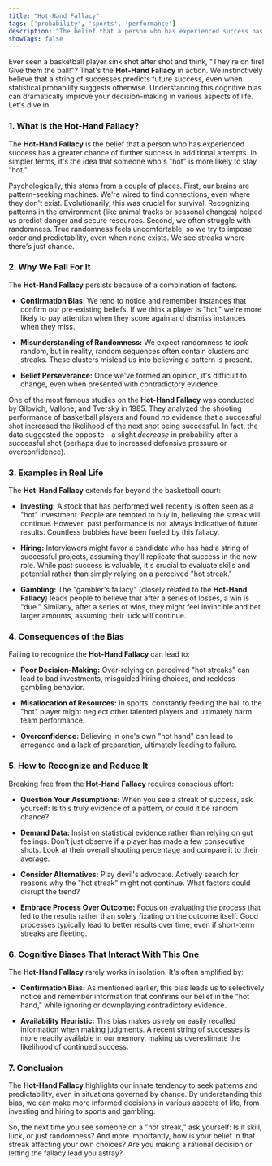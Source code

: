 ```yaml
---
title: "Hot-Hand Fallacy"
tags: ['probability', 'sports', 'performance']
description: "The belief that a person who has experienced success has a greater chance of further success in additional attempts."
showTags: false
---
```



Ever seen a basketball player sink shot after shot and think, "They're on fire! Give them the ball!"? That's the **Hot-Hand Fallacy** in action. We instinctively believe that a string of successes predicts future success, even when statistical probability suggests otherwise. Understanding this cognitive bias can dramatically improve your decision-making in various aspects of life. Let's dive in.

### 1. What is the Hot-Hand Fallacy?

The **Hot-Hand Fallacy** is the belief that a person who has experienced success has a greater chance of further success in additional attempts. In simpler terms, it's the idea that someone who's "hot" is more likely to stay "hot."

Psychologically, this stems from a couple of places. First, our brains are pattern-seeking machines. We're wired to find connections, even where they don't exist. Evolutionarily, this was crucial for survival. Recognizing patterns in the environment (like animal tracks or seasonal changes) helped us predict danger and secure resources. Second, we often struggle with randomness. True randomness feels uncomfortable, so we try to impose order and predictability, even when none exists. We see streaks where there's just chance.

### 2. Why We Fall For It

The **Hot-Hand Fallacy** persists because of a combination of factors.

*   **Confirmation Bias:** We tend to notice and remember instances that confirm our pre-existing beliefs. If we think a player is "hot," we're more likely to pay attention when they score again and dismiss instances when they miss.

*   **Misunderstanding of Randomness:** We expect randomness to *look* random, but in reality, random sequences often contain clusters and streaks. These clusters mislead us into believing a pattern is present.

*   **Belief Perseverance:** Once we've formed an opinion, it's difficult to change, even when presented with contradictory evidence.

One of the most famous studies on the **Hot-Hand Fallacy** was conducted by Gilovich, Vallone, and Tversky in 1985. They analyzed the shooting performance of basketball players and found *no* evidence that a successful shot increased the likelihood of the next shot being successful. In fact, the data suggested the opposite - a slight *decrease* in probability after a successful shot (perhaps due to increased defensive pressure or overconfidence).

### 3. Examples in Real Life

The **Hot-Hand Fallacy** extends far beyond the basketball court:

*   **Investing:** A stock that has performed well recently is often seen as a "hot" investment. People are tempted to buy in, believing the streak will continue. However, past performance is not always indicative of future results. Countless bubbles have been fueled by this fallacy.

*   **Hiring:** Interviewers might favor a candidate who has had a string of successful projects, assuming they'll replicate that success in the new role. While past success is valuable, it's crucial to evaluate skills and potential rather than simply relying on a perceived "hot streak."

*   **Gambling:** The "gambler's fallacy" (closely related to the **Hot-Hand Fallacy**) leads people to believe that after a series of losses, a win is "due." Similarly, after a series of wins, they might feel invincible and bet larger amounts, assuming their luck will continue.

### 4. Consequences of the Bias

Failing to recognize the **Hot-Hand Fallacy** can lead to:

*   **Poor Decision-Making:** Over-relying on perceived "hot streaks" can lead to bad investments, misguided hiring choices, and reckless gambling behavior.

*   **Misallocation of Resources:** In sports, constantly feeding the ball to the "hot" player might neglect other talented players and ultimately harm team performance.

*   **Overconfidence:** Believing in one's own "hot hand" can lead to arrogance and a lack of preparation, ultimately leading to failure.

### 5. How to Recognize and Reduce It

Breaking free from the **Hot-Hand Fallacy** requires conscious effort:

*   **Question Your Assumptions:** When you see a streak of success, ask yourself: Is this truly evidence of a pattern, or could it be random chance?

*   **Demand Data:** Insist on statistical evidence rather than relying on gut feelings. Don't just observe if a player has made a few consecutive shots. Look at their overall shooting percentage and compare it to their average.

*   **Consider Alternatives:** Play devil's advocate. Actively search for reasons why the "hot streak" might not continue. What factors could disrupt the trend?

*   **Embrace Process Over Outcome:** Focus on evaluating the process that led to the results rather than solely fixating on the outcome itself. Good processes typically lead to better results over time, even if short-term streaks are fleeting.

### 6. Cognitive Biases That Interact With This One

The **Hot-Hand Fallacy** rarely works in isolation. It's often amplified by:

*   **Confirmation Bias:** As mentioned earlier, this bias leads us to selectively notice and remember information that confirms our belief in the "hot hand," while ignoring or downplaying contradictory evidence.

*   **Availability Heuristic:** This bias makes us rely on easily recalled information when making judgments. A recent string of successes is more readily available in our memory, making us overestimate the likelihood of continued success.

### 7. Conclusion

The **Hot-Hand Fallacy** highlights our innate tendency to seek patterns and predictability, even in situations governed by chance. By understanding this bias, we can make more informed decisions in various aspects of life, from investing and hiring to sports and gambling.

So, the next time you see someone on a "hot streak," ask yourself: Is it skill, luck, or just randomness? And more importantly, how is your belief in that streak affecting your own choices? Are you making a rational decision or letting the fallacy lead you astray?

